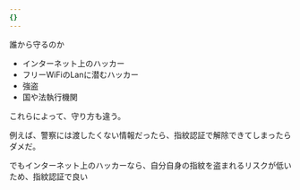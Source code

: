 ```yaml
---
{}
---
```

  

誰から守るのか

- インターネット上のハッカー
- フリーWiFiのLanに潜むハッカー
- 強盗
- 国や法執行機関

これらによって、守り方も違う。

例えば、警察には渡したくない情報だったら、指紋認証で解除できてしまったらダメだ。

でもインターネット上のハッカーなら、自分自身の指紋を盗まれるリスクが低いため、指紋認証で良い